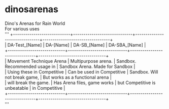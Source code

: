 # dinosarenas
Dino's Arenas for Rain World  
For various uses  
'''
+----------------------------+-----------------------------+-------------------------------+---------------------------------+  
|       DA-Test_[Name]       |          DA-[Name]          |         DA-SB_[Name]          |          DA-SBA_[Name]          |  
+----------------------------+-----------------------------+-------------------------------+---------------------------------+  
| Movement Technique Arena   | Multipurpose arena.         | Sandbox. Recommended usage in | Sandbox Arena. Made for Sandbox |  
| Using these in Competitive | Can be used in Competitive  | Sandbox. Will not break game, | But works as a functional arena |  
| will break the game.       | Has Arena files, game works | but Competitive is unbeatable | in Competitive                  |  
+----------------------------+-----------------------------+-------------------------------+---------------------------------+  
'''
